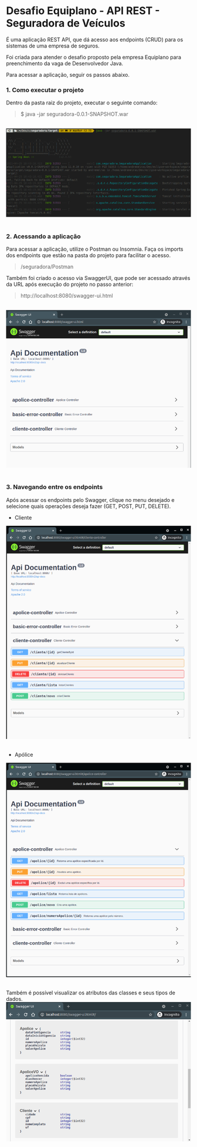 # Desafio Equiplano - API REST - Seguradora de Veículos
É uma aplicação REST API, que dá acesso aos endpoints (CRUD) para os sistemas de uma empresa de seguros.

Foi criada para atender o desafio proposto pela empresa Equiplano para preenchimento da vaga de Desenvolvedor Java.

Para acessar a aplicação, seguir os passos abaixo.

### 1. Como executar o projeto
Dentro da pasta raiz do projeto, executar o seguinte comando:
>$ java -jar seguradora-0.0.1-SNAPSHOT.war
<br>
<img src="img/run.png"><br><br>

### 2. Acessando a aplicação
Para acessar a aplicação, utilize o Postman ou Insomnia. Faça os imports dos endpoints que estão na pasta do projeto para facilitar o acesso.

>/seguradora/Postman

Também foi criado o acesso via SwaggerUI, que pode ser acessado através da URL após execução do projeto no passo anterior:
> http://localhost:8080/swagger-ui.html
<br>
<img src="img/swagger1.png" /><br><br>

### 3. Navegando entre os endpoints
Após acessar os endpoints pelo Swagger, clique no menu desejado e selecione quais operações deseja fazer (GET, POST, PUT, DELETE).

- Cliente <br>
<img src="img/cliente.png">
<br><br>

- Apólice <br>
<img src="img/apolice.png">
<br><br>

Também é possível visualizar os atributos das classes e seus tipos de dados.<br>
<img src="img/models.png">